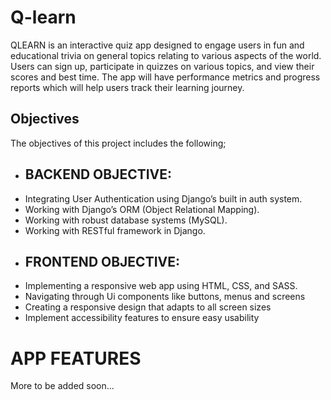 # Q-learn
QLEARN is an interactive quiz app designed to engage users in fun and educational trivia on general topics relating to various aspects of the world. 
Users can sign up, participate in quizzes on various topics, and view their scores and best time. 
The app will have performance metrics and progress reports which will help users track their learning journey.

## Objectives
The objectives of this project includes the following;
- ## BACKEND OBJECTIVE:
-  Integrating User Authentication using Django’s built in auth system.
-  Working with Django’s ORM (Object Relational Mapping).
-  Working with robust database systems (MySQL).
-  Working with RESTful framework in Django.
- ## FRONTEND OBJECTIVE:
-  Implementing a responsive web app using HTML, CSS, and SASS.
-  Navigating through Ui components like buttons, menus and screens
-  Creating a responsive design that adapts to all screen sizes
-  Implement accessibility features to ensure easy usability

# APP FEATURES
More to be added soon...

